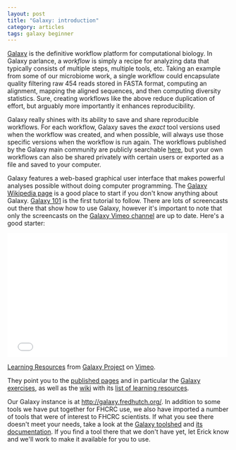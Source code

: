 ```yaml
---
layout: post
title: "Galaxy: introduction"
category: articles
tags: galaxy beginner
---
```


[Galaxy](http://usegalaxy.org/) is the definitive workflow platform for computational biology.
In Galaxy parlance, a *workflow* is simply a recipe for analyzing data that typically consists of multiple steps, multiple tools, etc. Taking an example from some of our microbiome work, a single workflow could encapsulate quality filtering raw 454 reads stored in FASTA format, computing an alignment, mapping the aligned sequences, and then computing diversity statistics.
Sure, creating workflows like the above reduce duplication of effort, but arguably more importantly it enhances reproducibility.

Galaxy really shines with its ability to save and share reproducible workflows.
For each workflow, Galaxy saves the *exact* tool versions used when the workflow was created, and when possible, will always use those specific versions when the workflow is run again.
The workflows published by the Galaxy main community are publicly searchable [here](https://usegalaxy.org/workflow/list_published), but your own workflows can also be shared privately with certain users or exported as a file and saved to your computer.

Galaxy features a web-based graphical user interface that makes powerful analyses possible without doing computer programming.
The
<a href="http://en.wikipedia.org/wiki/Galaxy_(computational_biology)">Galaxy Wikipedia page</a>
is a good place to start if you don't know anything about Galaxy.
[Galaxy 101](http://usegalaxy.org/galaxy101) is the first tutorial to follow.
There are lots of screencasts out there that show how to use Galaxy, however it's important to note that only the screencasts on the [Galaxy Vimeo channel](http://vimeo.com/channels/usegalaxy) are up to date.
Here's a good starter:

<iframe src="//player.vimeo.com/video/75940376" width="500" height="281" frameborder="0" webkitallowfullscreen mozallowfullscreen allowfullscreen></iframe> <p><a href="http://vimeo.com/75940376">Learning Resources</a> from <a href="http://vimeo.com/galaxyproject">Galaxy Project</a> on <a href="https://vimeo.com">Vimeo</a>.</p>

They point you to the [published pages](https://usegalaxy.org/page/list_published) and in particular the [Galaxy exercises](https://usegalaxy.org/u/james/p/exercises), as well as the [wiki](https://wiki.galaxyproject.org/) with its [list of learning resources](https://wiki.galaxyproject.org/Learn).

Our Galaxy instance is at <http://galaxy.fredhutch.org/>.
In addition to some tools we have put together for FHCRC use, we also have imported a number of tools that were of interest to FHCRC scientists.
If what you see there doesn't meet your needs, take a look at the [Galaxy toolshed](http://toolshed.g2.bx.psu.edu/) and [its documentation](https://wiki.galaxyproject.org/ToolShed).
If you find a tool there that we don't have yet, let Erick know and we'll work to make it available for you to use.

